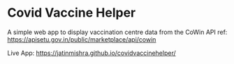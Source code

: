 # Covid Vaccine Helper

A simple web app to display vaccination centre data from the CoWin API 
ref: https://apisetu.gov.in/public/marketplace/api/cowin

Live App: https://jatinmishra.github.io/covidvaccinehelper/
